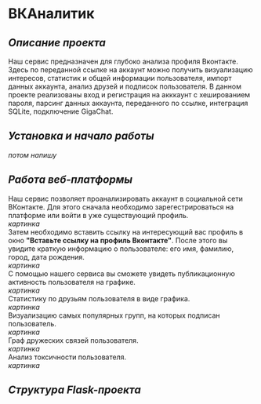 # ВКАналитик
## *Описание проекта*
Наш сервис предназначен для глубоко анализа профиля Вконтакте. Здесь по переданной ссылке на аккаунт можно получить визуализацию интересов, статистик и общей информации пользователя, импорт данных аккаунта, анализ друзей и подписок пользователя. В данном проекте реализованы вход и регистрация на акккаунт с хешированием пароля, парсинг данных аккаунта, переданного по ссылке, интеграция SQLite, подключение GigaChat.
## *Установка и начало работы*
*потом напишу* 
## *Работа веб-платформы*
Наш сервис позволяет проанализировать аккаунт в социальной сети ВКонтакте. Для этого сначала необходимо зарегестрироваться на платформе или войти в уже существующий профиль. \
*картинка* \
Затем необходимо вставить ссылку на интересующий вас профиль в окно **"Вставьте ссылку на профиль Вконтакте"**. После этого вы увидите краткую информацию о пользователе: его имя, фамилию, город, дата рождения. \
*картинка* \
С помощью нашего сервиса вы сможете увидеть публикационную активность пользователя на графике. \
*картинка* \
Статистику по друзьям пользователя в виде графика. \
*картинка* \
Визуализацию самых популярных групп, на которых подписан пользователь. \
*картинка* \
Граф дружеских связей пользователя. \
*картинка* \
Анализ токсичности пользователя. \
*картинка* 
## *Структура Flask-проекта*
